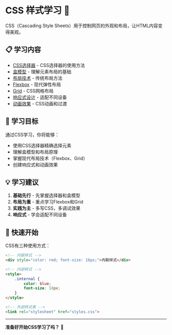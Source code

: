 # CSS 样式学习 🎨

CSS（Cascading Style Sheets）用于控制网页的外观和布局，让HTML内容变得美观。

## 📋 学习内容

- [CSS选择器](./selectors.md) - CSS选择器的使用方法
- [盒模型](./box-model.md) - 理解元素布局的基础
- [布局技术](./layout.md) - 传统布局方法
- [Flexbox](./flexbox.md) - 现代弹性布局
- [Grid](./grid.md) - CSS网格布局
- [响应式设计](./responsive.md) - 适配不同设备
- [动画效果](./animations.md) - CSS动画和过渡

## 🎯 学习目标

通过CSS学习，你将能够：
- 使用CSS选择器精确选择元素
- 理解盒模型和布局原理
- 掌握现代布局技术（Flexbox、Grid）
- 创建响应式和动画效果

## 💡 学习建议

1. **基础先行** - 先掌握选择器和盒模型
2. **布局为重** - 重点学习Flexbox和Grid
3. **实践为主** - 多写CSS，多调试效果
4. **响应式** - 学会适配不同设备

## 🚀 快速开始

CSS有三种使用方式：

```html
<!-- 内联样式 -->
<div style="color: red; font-size: 16px;">内联样式</div>

<!-- 内部样式 -->
<style>
    .internal {
        color: blue;
        font-size: 18px;
    }
</style>

<!-- 外部样式表 -->
<link rel="stylesheet" href="styles.css">
```

---

**准备好开始CSS学习了吗？** 🎨 
